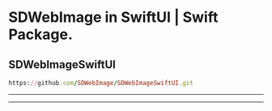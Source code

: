 SDWebImage in SwiftUI | Swift Package.
==========

SDWebImageSwiftUI
----------
````ruby
https://github.com/SDWebImage/SDWebImageSwiftUI.git
````
----------

----------
